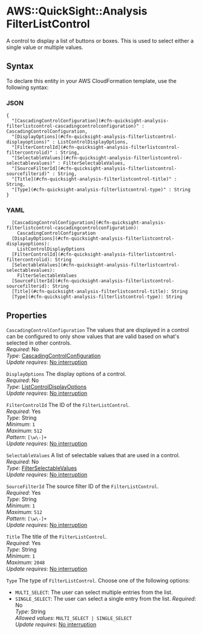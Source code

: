 # AWS::QuickSight::Analysis FilterListControl<a name="aws-properties-quicksight-analysis-filterlistcontrol"></a>

A control to display a list of buttons or boxes\. This is used to select either a single value or multiple values\.

## Syntax<a name="aws-properties-quicksight-analysis-filterlistcontrol-syntax"></a>

To declare this entity in your AWS CloudFormation template, use the following syntax:

### JSON<a name="aws-properties-quicksight-analysis-filterlistcontrol-syntax.json"></a>

```
{
  "[CascadingControlConfiguration](#cfn-quicksight-analysis-filterlistcontrol-cascadingcontrolconfiguration)" : CascadingControlConfiguration,
  "[DisplayOptions](#cfn-quicksight-analysis-filterlistcontrol-displayoptions)" : ListControlDisplayOptions,
  "[FilterControlId](#cfn-quicksight-analysis-filterlistcontrol-filtercontrolid)" : String,
  "[SelectableValues](#cfn-quicksight-analysis-filterlistcontrol-selectablevalues)" : FilterSelectableValues,
  "[SourceFilterId](#cfn-quicksight-analysis-filterlistcontrol-sourcefilterid)" : String,
  "[Title](#cfn-quicksight-analysis-filterlistcontrol-title)" : String,
  "[Type](#cfn-quicksight-analysis-filterlistcontrol-type)" : String
}
```

### YAML<a name="aws-properties-quicksight-analysis-filterlistcontrol-syntax.yaml"></a>

```
  [CascadingControlConfiguration](#cfn-quicksight-analysis-filterlistcontrol-cascadingcontrolconfiguration):
    CascadingControlConfiguration
  [DisplayOptions](#cfn-quicksight-analysis-filterlistcontrol-displayoptions):
    ListControlDisplayOptions
  [FilterControlId](#cfn-quicksight-analysis-filterlistcontrol-filtercontrolid): String
  [SelectableValues](#cfn-quicksight-analysis-filterlistcontrol-selectablevalues):
    FilterSelectableValues
  [SourceFilterId](#cfn-quicksight-analysis-filterlistcontrol-sourcefilterid): String
  [Title](#cfn-quicksight-analysis-filterlistcontrol-title): String
  [Type](#cfn-quicksight-analysis-filterlistcontrol-type): String
```

## Properties<a name="aws-properties-quicksight-analysis-filterlistcontrol-properties"></a>

`CascadingControlConfiguration` <a name="cfn-quicksight-analysis-filterlistcontrol-cascadingcontrolconfiguration"></a>
The values that are displayed in a control can be configured to only show values that are valid based on what's selected in other controls\.  
_Required_: No  
_Type_: [CascadingControlConfiguration](aws-properties-quicksight-analysis-cascadingcontrolconfiguration.md)  
_Update requires_: [No interruption](https://docs.aws.amazon.com/AWSCloudFormation/latest/UserGuide/using-cfn-updating-stacks-update-behaviors.html#update-no-interrupt)

`DisplayOptions` <a name="cfn-quicksight-analysis-filterlistcontrol-displayoptions"></a>
The display options of a control\.  
_Required_: No  
_Type_: [ListControlDisplayOptions](aws-properties-quicksight-analysis-listcontroldisplayoptions.md)  
_Update requires_: [No interruption](https://docs.aws.amazon.com/AWSCloudFormation/latest/UserGuide/using-cfn-updating-stacks-update-behaviors.html#update-no-interrupt)

`FilterControlId` <a name="cfn-quicksight-analysis-filterlistcontrol-filtercontrolid"></a>
The ID of the `FilterListControl`\.  
_Required_: Yes  
_Type_: String  
_Minimum_: `1`  
_Maximum_: `512`  
_Pattern_: `[\w\-]+`  
_Update requires_: [No interruption](https://docs.aws.amazon.com/AWSCloudFormation/latest/UserGuide/using-cfn-updating-stacks-update-behaviors.html#update-no-interrupt)

`SelectableValues` <a name="cfn-quicksight-analysis-filterlistcontrol-selectablevalues"></a>
A list of selectable values that are used in a control\.  
_Required_: No  
_Type_: [FilterSelectableValues](aws-properties-quicksight-analysis-filterselectablevalues.md)  
_Update requires_: [No interruption](https://docs.aws.amazon.com/AWSCloudFormation/latest/UserGuide/using-cfn-updating-stacks-update-behaviors.html#update-no-interrupt)

`SourceFilterId` <a name="cfn-quicksight-analysis-filterlistcontrol-sourcefilterid"></a>
The source filter ID of the `FilterListControl`\.  
_Required_: Yes  
_Type_: String  
_Minimum_: `1`  
_Maximum_: `512`  
_Pattern_: `[\w\-]+`  
_Update requires_: [No interruption](https://docs.aws.amazon.com/AWSCloudFormation/latest/UserGuide/using-cfn-updating-stacks-update-behaviors.html#update-no-interrupt)

`Title` <a name="cfn-quicksight-analysis-filterlistcontrol-title"></a>
The title of the `FilterListControl`\.  
_Required_: Yes  
_Type_: String  
_Minimum_: `1`  
_Maximum_: `2048`  
_Update requires_: [No interruption](https://docs.aws.amazon.com/AWSCloudFormation/latest/UserGuide/using-cfn-updating-stacks-update-behaviors.html#update-no-interrupt)

`Type` <a name="cfn-quicksight-analysis-filterlistcontrol-type"></a>
The type of `FilterListControl`\. Choose one of the following options:

- `MULTI_SELECT`: The user can select multiple entries from the list\.
- `SINGLE_SELECT`: The user can select a single entry from the list\.
  _Required_: No  
  _Type_: String  
  _Allowed values_: `MULTI_SELECT | SINGLE_SELECT`  
  _Update requires_: [No interruption](https://docs.aws.amazon.com/AWSCloudFormation/latest/UserGuide/using-cfn-updating-stacks-update-behaviors.html#update-no-interrupt)
